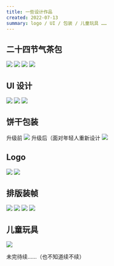 ```yaml
---
title: 一些设计作品
created: 2022-07-13
summary: logo / UI / 包装 / 儿童玩具 ……
---
```


## 二十四节气茶包

![](/2022-07-13-work/1.jpg)
![](/2022-07-13-work/2.jpg)
![](/2022-07-13-work/3.jpg)
![](/2022-07-13-work/4.jpg)

## UI 设计

![](/2022-07-13-work/famic2.png)
![](/2022-07-13-work/famic1.png)
![](/2022-07-13-work/card.png)

## 饼干包装

升级前
![](/2022-07-13-work/原包装.JPG)
升级后（面对年轻人重新设计
![](/2022-07-13-work/after.jpg)

## Logo

![](/2022-07-13-work/样机3.jpg)
![](/2022-07-13-work/样机4.jpg)

## 排版装帧

![](/2022-07-13-work/book1.png)
![](/2022-07-13-work/book2.png)
![](/2022-07-13-work/book3.png)
![](/2022-07-13-work/book4.png)

## 儿童玩具

![](/2022-07-13-work/game.webp)

未完待续……（也不知道续不续）

